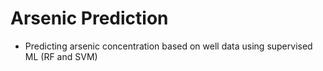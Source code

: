 # Arsenic Prediction
- Predicting arsenic concentration based on well data using supervised ML (RF and SVM)
